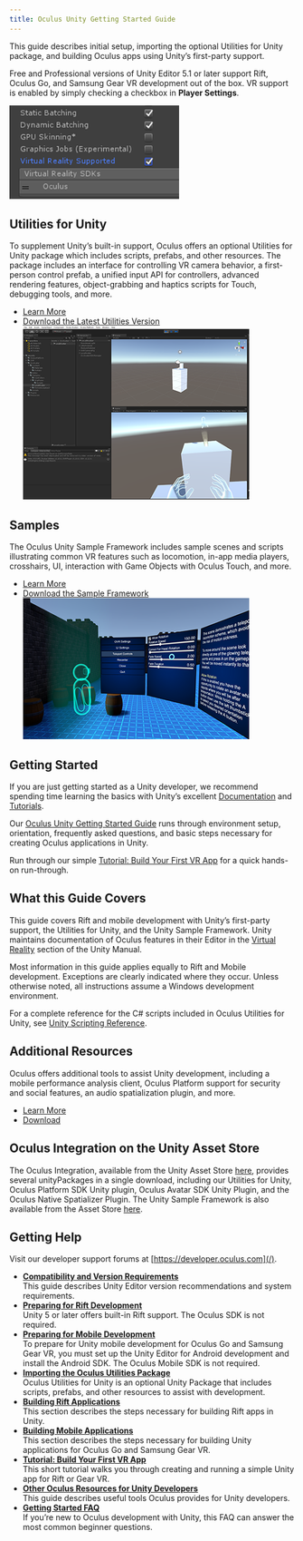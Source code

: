 ```yaml
---
title: Oculus Unity Getting Started Guide
---
```

This guide describes initial setup, importing the optional Utilities for Unity package, and building Oculus apps using Unity’s first-party support. 

Free and Professional versions of Unity Editor 5.1 or later support Rift, Oculus Go, and Samsung Gear VR development out of the box. VR support is enabled by simply checking a checkbox in **Player Settings**.

![](/images/documentation-unity-latest-0.png)  
## Utilities for Unity

To supplement Unity’s built-in support, Oculus offers an optional Utilities for Unity package which includes scripts, prefabs, and other resources. The package includes an interface for controlling VR camera behavior, a first-person control prefab, a unified input API for controllers, advanced rendering features, object-grabbing and haptics scripts for Touch, debugging tools, and more.

* [Learn More](/documentation/unity/latest/concepts/unity-utilities-overview/#unity-utilities-overview "This section provides an overview of the Utilities package, including its directory structure, the supplied prefabs, and several key C# scripts.")
* [Download the Latest Utilities Version](/downloads/unity/)
![](/images/documentation-unity-latest-1.png)  
## Samples

The Oculus Unity Sample Framework includes sample scenes and scripts illustrating common VR features such as locomotion, in-app media players, crosshairs, UI, interaction with Game Objects with Oculus Touch, and more.

* [Learn More](/documentation/unity/latest/concepts/unity-sample-framework/ "The Oculus Unity Sample Framework provides sample scenes and guidelines for common VR-specific features such as hand presence with Oculus Touch, crosshairs, driving, hybrid mono rendering, and video rendering to a 2D textured quad.")
* [Download the Sample Framework](/downloads/unity/)
![](/images/documentation-unity-latest-2.png)  
## Getting Started

If you are just getting started as a Unity developer, we recommend spending time learning the basics with Unity’s excellent [Documentation](https://docs.unity3d.com/Manual/index.html) and [Tutorials](https://unity3d.com/learn/tutorials).

Our [Oculus Unity Getting Started Guide](/documentation/unity/latest/concepts/book-unity-gsg/ "This guide describes initial setup, importing the optional Utilities for Unity package, and building Oculus apps using Unity’s first-party support.") runs through environment setup, orientation, frequently asked questions, and basic steps necessary for creating Oculus applications in Unity.

Run through our simple [Tutorial: Build Your First VR App](/documentation/unity/latest/concepts/unity-tutorial/ "This short tutorial walks you through creating and running a simple Unity app for Rift or Gear VR.") for a quick hands-on run-through.

## What this Guide Covers

This guide covers Rift and mobile development with Unity’s first-party support, the Utilities for Unity, and the Unity Sample Framework. Unity maintains documentation of Oculus features in their Editor in the [Virtual Reality](https://docs.unity3d.com/Manual/VROverview.html) section of the Unity Manual.

Most information in this guide applies equally to Rift and Mobile development. Exceptions are clearly indicated where they occur. Unless otherwise noted, all instructions assume a Windows development environment.

For a complete reference for the C# scripts included in Oculus Utilities for Unity, see [Unity Scripting Reference](/documentation/unity/latest/concepts/unity-reference-scripting/ "The Unity Scripting Reference contains detailed information about the data structures and files included with the Utilities and Legacy Integration packages.").

## Additional Resources

Oculus offers additional tools to assist Unity development, including a mobile performance analysis client, Oculus Platform support for security and social features, an audio spatialization plugin, and more.

* [Learn More](/documentation/unity/latest/concepts/unity-resources/ "This guide describes useful tools Oculus provides for Unity developers.")
* [Download](/downloads/)
## Oculus Integration on the Unity Asset Store

The Oculus Integration, available from the Unity Asset Store [here](https://www.assetstore.unity3d.com/en/#!/content/82022), provides several unityPackages in a single download, including our Utilities for Unity, Oculus Platform SDK Unity plugin, Oculus Avatar SDK Unity Plugin, and the Oculus Native Spatializer Plugin. The Unity Sample Framework is also available from the Asset Store [here](https://www.assetstore.unity3d.com/en/#!/content/82503).

## Getting Help

Visit our developer support forums at [https://developer.oculus.com](/).

* **[Compatibility and Version Requirements](/documentation/unity/latest/concepts/unity-req/)**  
This guide describes Unity Editor version recommendations and system requirements.
* **[Preparing for Rift Development](/documentation/unity/latest/concepts/unity-pcprep/)**  
Unity 5 or later offers built-in Rift support. The Oculus SDK is not required.
* **[Preparing for Mobile Development](/documentation/unity/latest/concepts/unity-mobileprep/)**  
To prepare for Unity mobile development for Oculus Go and Samsung Gear VR, you must set up the Unity Editor for Android development and install the Android SDK. The Oculus Mobile SDK is not required.
* **[Importing the Oculus Utilities Package](/documentation/unity/latest/concepts/unity-import/)**  
Oculus Utilities for Unity is an optional Unity Package that includes scripts, prefabs, and other resources to assist with development.
* **[Building Rift Applications](/documentation/unity/latest/concepts/unity-build-pc/)**  
This section describes the steps necessary for building Rift apps in Unity.
* **[Building Mobile Applications](/documentation/unity/latest/concepts/unity-build-android/#unity-build-android)**  
This section describes the steps necessary for building Unity applications for Oculus Go and Samsung Gear VR.
* **[Tutorial: Build Your First VR App](/documentation/unity/latest/concepts/unity-tutorial/)**  
This short tutorial walks you through creating and running a simple Unity app for Rift or Gear VR.
* **[Other Oculus Resources for Unity Developers](/documentation/unity/latest/concepts/unity-resources/)**  
This guide describes useful tools Oculus provides for Unity developers.
* **[Getting Started FAQ](/documentation/unity/latest/concepts/unity-faq/)**  
If you’re new to Oculus development with Unity, this FAQ can answer the most common beginner questions. 
